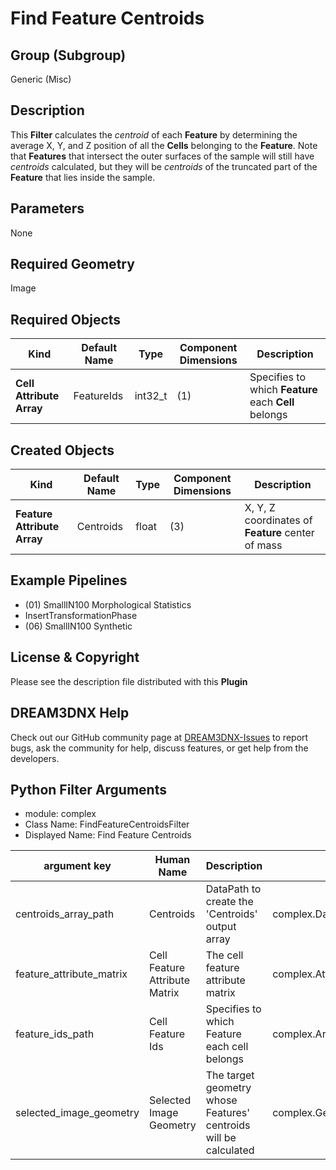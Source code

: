 # Find Feature Centroids 


## Group (Subgroup) ##

Generic (Misc)

## Description ##

This **Filter** calculates the _centroid_ of each **Feature** by determining the average X, Y, and Z position of all the **Cells** belonging to the **Feature**. Note that **Features** that intersect the outer surfaces of the sample will still have _centroids_ calculated, but they will be _centroids_ of the truncated part of the **Feature** that lies inside the sample.

## Parameters ##

None

## Required Geometry ##

Image

## Required Objects ##

| Kind | Default Name | Type | Component Dimensions | Description |
|------|--------------|------|----------------------|-------------|
| **Cell Attribute Array** | FeatureIds | int32_t | (1) | Specifies to which **Feature** each **Cell** belongs |

## Created Objects ##

| Kind | Default Name | Type | Component Dimensions | Description |
|------|--------------|------|----------------------|-------------|
| **Feature Attribute Array** | Centroids | float | (3) | X, Y, Z coordinates of **Feature** center of mass |

## Example Pipelines ##

+ (01) SmallIN100 Morphological Statistics
+ InsertTransformationPhase
+ (06) SmallIN100 Synthetic

## License & Copyright ##

Please see the description file distributed with this **Plugin**

## DREAM3DNX Help

Check out our GitHub community page at [DREAM3DNX-Issues](https://github.com/BlueQuartzSoftware/DREAM3DNX-Issues) to report bugs, ask the community for help, discuss features, or get help from the developers.

## Python Filter Arguments

+ module: complex
+ Class Name: FindFeatureCentroidsFilter
+ Displayed Name: Find Feature Centroids

| argument key | Human Name | Description | Parameter Type |
|--------------|------------|-------------|----------------|
| centroids_array_path | Centroids | DataPath to create the 'Centroids' output array | complex.DataObjectNameParameter |
| feature_attribute_matrix | Cell Feature Attribute Matrix | The cell feature attribute matrix | complex.AttributeMatrixSelectionParameter |
| feature_ids_path | Cell Feature Ids | Specifies to which Feature each cell belongs | complex.ArraySelectionParameter |
| selected_image_geometry | Selected Image Geometry | The target geometry whose Features' centroids will be calculated | complex.GeometrySelectionParameter |

